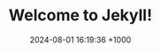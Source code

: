 ---
layout: post
title:  "Welcome to Jekyll!"
date:   2024-08-01 16:19:36 +1000
categories: jekyll update
---